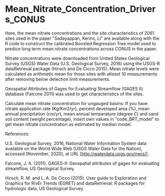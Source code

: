 # Mean_Nitrate_Concentration_Drivers_CONUS

Here, the mean nitrate concentrations and the site characteristics of 2061 sites used in the paper "Sadayappan, Kerins, Li" are available along with the R code to construct the calibrated Boosted Regression Tree model used to predice long term mean nitrate concentrations across CONUS in the paper. 

Nitrate concentrations were downloaded from United States Geological Survey (USGS) Water Data (U.S. Geological Survey, 2016) using the USGS-R dataRetrieval package (Hirsch and De Cicco 2015). Mean nitrate levels were calculated as arithmetic mean for those sites with atleast 10 measurements after removing below detection limit measurements. 

Geospatial Attributes of Gages for Evaluating Streamflow (GAGES II) database (Falcone 2011) was used to get characteristics of the sites.

Calculate mean nitrate concentration for ungauged basins: If you have nitrate application rate (Kg/Km2/yr), percent developed area (%), mean annual precipitation (cm/yr), mean annual temperature (degree C) and sand soil content (weight percentage), insert own values in "code_BRT_model" to get mean nitrate concentration as estimated by median model.

References:

U.S. Geological Survey, 2016, National Water Information System data available on the World Wide Web (USGS Water Data for the Nation), accessed [November, 2020], at URL [http://waterdata.usgs.gov/nwis/].

Falcone, J. A. (2011). GAGES-II: Geospatial attributes of gages for evaluating streamflow, US Geological Survey.

Hirsch, R. M. and L. A. De Cicco (2015). User guide to Exploration and Graphics for RivEr Trends (EGRET) and dataRetrieval: R packages for hydrologic data, US Geological Survey.

